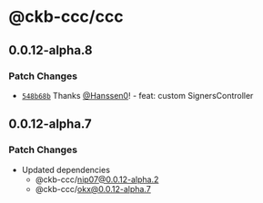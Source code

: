 # @ckb-ccc/ccc

## 0.0.12-alpha.8

### Patch Changes

- [`548b68b`](https://github.com/ckb-ecofund/ccc/commit/548b68bcbb74ab9398d094c00f3e3efc6ced8deb) Thanks [@Hanssen0](https://github.com/Hanssen0)! - feat: custom SignersController

## 0.0.12-alpha.7

### Patch Changes

- Updated dependencies
  - @ckb-ccc/nip07@0.0.12-alpha.2
  - @ckb-ccc/okx@0.0.12-alpha.7
